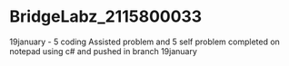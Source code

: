 # BridgeLabz_2115800033
19january - 5 coding Assisted problem and 5 self problem completed on notepad using c# and pushed in branch 19january 
